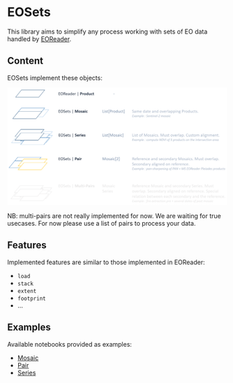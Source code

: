 # EOSets

This library aims to simplify any process working with sets of EO data handled by [EOReader](https://github.com/sertit/eoreader).

## Content

EOSets implement these objects:

![eosets_objects](docs/_static/eosets_objects.png)

NB: multi-pairs are not really implemented for now. We are waiting for true usecases. For now please use a list of pairs to process your data.

## Features

Implemented features are similar to those implemented in EOReader:
- `load`
- `stack`
- `extent`
- `footprint`
- ...

## Examples

Available notebooks provided as examples:

- [Mosaic](https://eosets.readthedocs.io/latest/notebooks/mosaic.html#)
- [Pair](https://eosets.readthedocs.io/latest/notebooks/pair.html)
- [Series](https://eosets.readthedocs.io/latest/notebooks/series.html)